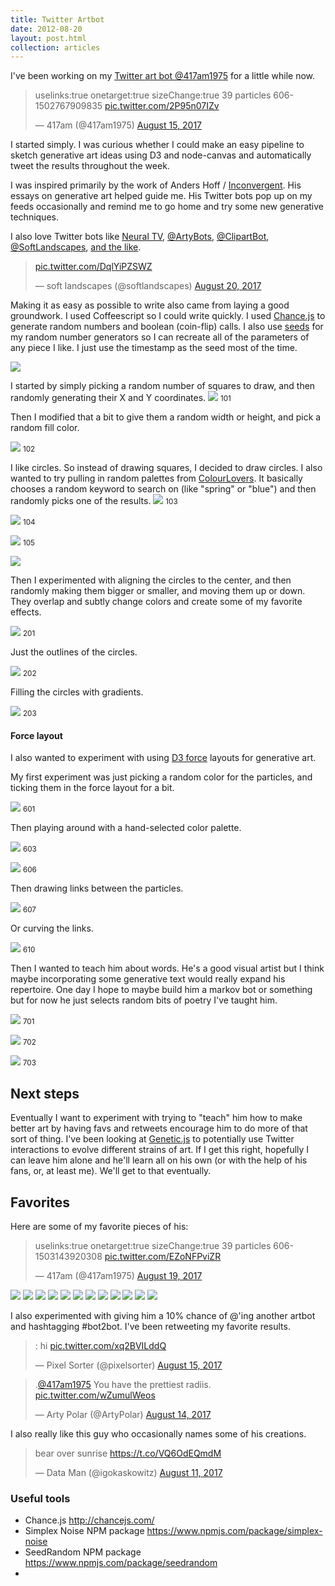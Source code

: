 ```yaml
---
title: Twitter Artbot
date: 2012-08-20
layout: post.html
collection: articles
---
```


I've been working on my [Twitter art bot @417am1975](https://twitter.com/417am1975) for a little while now.

<blockquote class="twitter-tweet" data-lang="en"><p lang="en" dir="ltr">uselinks:true onetarget:true sizeChange:true 39 particles 606-1502767909835 <a href="https://t.co/2P95n07IZv">pic.twitter.com/2P95n07IZv</a></p>&mdash; 417am (@417am1975) <a href="https://twitter.com/417am1975/status/897299813074706434">August 15, 2017</a></blockquote>
<script async src="//platform.twitter.com/widgets.js" charset="utf-8"></script>

I started simply. I was curious whether I could make an easy pipeline to sketch generative art ideas using D3 and node-canvas and automatically tweet the results throughout the week.

I was inspired primarily by the work of Anders Hoff / <a href="http://inconvergent.net/generative/">Inconvergent</a>. His essays on generative art helped guide me. His Twitter bots pop up on my feeds occasionally and remind me to go home and try some new generative techniques.

I also love Twitter bots like [Neural TV](https://twitter.com/neural_tv), [@ArtyBots](https://twitter.com/ArtyBots), [@ClipartBot](https://twitter.com/clipartbot), [@SoftLandscapes](https://twitter.com/softlandscapes), [and the like](https://arstechnica.com/information-technology/2017/06/the-art-bots-that-make-twitter-worth-looking-at-again/). 

<blockquote class="twitter-tweet" data-lang="en"><p lang="und" dir="ltr"><a href="https://t.co/DqlYiPZSWZ">pic.twitter.com/DqlYiPZSWZ</a></p>&mdash; soft landscapes (@softlandscapes) <a href="https://twitter.com/softlandscapes/status/899162887599607808">August 20, 2017</a></blockquote>
<script async src="//platform.twitter.com/widgets.js" charset="utf-8"></script>

Making it as easy as possible to write also came from laying a good groundwork. I used Coffeescript so I could write quickly. I used [Chance.js](http://chancejs.com/) to generate random numbers and boolean (coin-flip) calls. I also use [seeds](https://www.npmjs.com/package/seedrandom) for my random number generators so I can recreate all of the parameters of any piece I like. I just use the timestamp as the seed most of the time.

<img src="images/417am1975/screenshot3.png" />

I started by simply picking a random number of squares to draw, and then randomly generating their X and Y coordinates. 
<img src="images/417am1975/101.png" /> <small>101</small>

Then I modified that a bit to give them a random width or height, and pick a random fill color. 

<img src="images/417am1975/102.png" /> <small>102</small>

I like circles. So instead of drawing squares, I decided to draw circles. I also wanted to try pulling in random palettes from [ColourLovers](https://www.npmjs.com/package/colourlovers). It basically chooses a random keyword to search on (like "spring" or "blue") and then randomly picks one of the results.
<img src="images/417am1975/103.png" /> <small>103</small>

<img src="images/417am1975/104.png" /> <small>104</small>

<img src="images/417am1975/105.png" /> <small>105</small>

<img src="images/417am1975/screenshot1.png" />

Then I experimented with aligning the circles to the center, and then randomly making them bigger or smaller, and moving them up or down. They overlap and subtly change colors and create some of my favorite effects.

<img src="images/417am1975/201.png" /> <small>201</small>

Just the outlines of the circles.

<img src="images/417am1975/202.png" /> <small>202</small>

Filling the circles with gradients.

<img src="images/417am1975/203.png" /> <small>203</small>

#### Force layout

I also wanted to experiment with using [D3 force](https://github.com/d3/d3-force) layouts for generative art. 

My first experiment was just picking a random color for the particles, and ticking them in the force layout for a bit. 

<img src="images/417am1975/601.png" /> <small>601</small>

Then playing around with a hand-selected color palette.

<img src="images/417am1975/603.png" /> <small>603</small>

<img src="images/417am1975/606.png" /> <small>606</small>

Then drawing links between the particles. 

<img src="images/417am1975/607.png" /> <small>607</small>

Or curving the links.

<img src="images/417am1975/610.png" /> <small>610</small>

Then I wanted to teach him about words. He's a good visual artist but I think maybe incorporating some generative text would really expand his repertoire. One day I hope to maybe build him a markov bot or something but for now he just selects random bits of poetry I've taught him.

<img src="images/417am1975/701.png" /> <small>701</small>

<img src="images/417am1975/702.png" /> <small>702</small>

<img src="images/417am1975/703.png" /> <small>703</small>

## Next steps

Eventually I want to experiment with trying to "teach" him how to make better art by having favs and retweets encourage him to do more of that sort of thing. I've been looking at [Genetic.js](https://github.com/subprotocol/genetic-js) to potentially use Twitter interactions to evolve different strains of art. If I get this right, hopefully I can leave him alone and he'll learn all on his own (or with the help of his fans, or, at least me). We'll get to that eventually. 

## Favorites

Here are some of my favorite pieces of his:

<blockquote class="twitter-tweet" data-lang="en"><p lang="en" dir="ltr">uselinks:true onetarget:true sizeChange:true 39 particles 606-1503143920308 <a href="https://t.co/EZoNFPviZR">pic.twitter.com/EZoNFPviZR</a></p>&mdash; 417am (@417am1975) <a href="https://twitter.com/417am1975/status/898876970057908225">August 19, 2017</a></blockquote>
<script async src="//platform.twitter.com/widgets.js" charset="utf-8"></script>
<img src="images/417am1975/1.jpg" />
<img src="images/417am1975/2.jpg" />
<img src="images/417am1975/3.jpg" />
<img src="images/417am1975/4.jpg" />
<img src="images/417am1975/5.jpg" />
<img src="images/417am1975/6.jpg" />
<img src="images/417am1975/7.jpg" />
<img src="images/417am1975/8.jpg" />
<img src="images/417am1975/9.jpg" />
<img src="images/417am1975/10.jpg" />
<img src="images/417am1975/11.jpg" />
<img src="images/417am1975/12.jpg" />

I also experimented with giving him a 10% chance of @'ing another artbot and hashtagging #bot2bot. I've been retweeting my favorite results.

<blockquote class="twitter-tweet" data-lang="en"><p lang="und" dir="ltr">: hi <a href="https://t.co/xq2BVILddQ">pic.twitter.com/xq2BVILddQ</a></p>&mdash; Pixel Sorter (@pixelsorter) <a href="https://twitter.com/pixelsorter/status/897283392416301057">August 15, 2017</a></blockquote>
<script async src="//platform.twitter.com/widgets.js" charset="utf-8"></script>

<blockquote class="twitter-tweet" data-lang="en"><p lang="en" dir="ltr">.<a href="https://twitter.com/417am1975">@417am1975</a> You have the prettiest radiis. <a href="https://t.co/wZumulWeos">pic.twitter.com/wZumulWeos</a></p>&mdash; Arty Polar (@ArtyPolar) <a href="https://twitter.com/ArtyPolar/status/896940618030731264">August 14, 2017</a></blockquote>
<script async src="//platform.twitter.com/widgets.js" charset="utf-8"></script>

I also really like this guy who occasionally names some of his creations. 

<blockquote class="twitter-tweet" data-lang="en"><p lang="en" dir="ltr">bear over sunrise <a href="https://t.co/VQ6OdEQmdM">https://t.co/VQ6OdEQmdM</a></p>&mdash; Data Man (@igokaskowitz) <a href="https://twitter.com/igokaskowitz/status/896053243372949504">August 11, 2017</a></blockquote>
<script async src="//platform.twitter.com/widgets.js" charset="utf-8"></script>

### Useful tools

+ Chance.js <http://chancejs.com/>
+ Simplex Noise NPM package <https://www.npmjs.com/package/simplex-noise>
+ SeedRandom NPM package <https://www.npmjs.com/package/seedrandom>
+ 